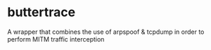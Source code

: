 # buttertrace
A wrapper that combines the use of arpspoof &amp; tcpdump in order to perform MITM traffic interception
